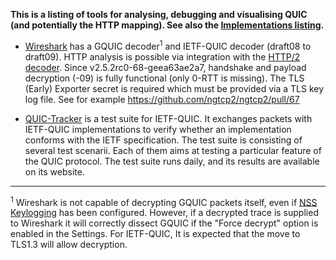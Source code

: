 
**This is a listing of tools for analysing, debugging and visualising QUIC (and potentially the HTTP mapping). See also the [Implementations listing](Implementations).**

* [Wireshark](https://wireshark.org/) has a GQUIC decoder<sup>1</sup> and IETF-QUIC decoder (draft08 to draft09). HTTP analysis is possible via integration with the [HTTP/2 decoder](https://wiki.wireshark.org/HTTP2).
Since v2.5.2rc0-68-geea63ae2a7, handshake and payload decryption (-09) is fully functional (only 0-RTT is missing). The TLS (Early) Exporter secret is required which must be provided via a TLS key log file. See for example https://github.com/ngtcp2/ngtcp2/pull/67

* [QUIC-Tracker](https://quic-tracker.info.ucl.ac.be/) is a test suite for IETF-QUIC. It exchanges packets with IETF-QUIC implementations to verify whether an implementation conforms with the IETF specification. The test suite is consisting of several test scenarii. Each of them aims at testing a particular feature of the QUIC protocol. The test suite runs daily, and its results are available on its website.
---

<sup>1</sup> Wireshark is not capable of decrypting GQUIC packets itself, even if [NSS Keylogging](https://developer.mozilla.org/en-US/docs/Mozilla/Projects/NSS/Key_Log_Format) has been configured. However, if a decrypted trace is supplied to Wireshark it will correctly dissect GQUIC if the "Force decrypt" option is enabled in the Settings. For IETF-QUIC, It is expected that the move to TLS1.3 will allow decryption.